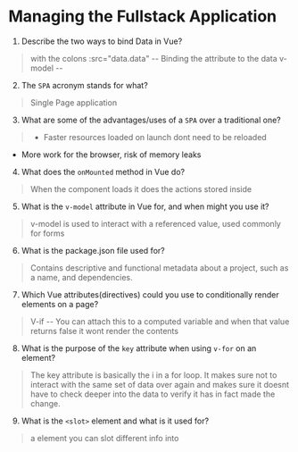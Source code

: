 # Managing the Fullstack Application

1. Describe the two ways to bind Data in Vue?

  > with the colons :src="data.data" -- Binding the attribute to the data
  v-model  -- 

2. The `SPA` acronym stands for what?

  > Single Page application

3. What are some of the advantages/uses of a `SPA` over a traditional one?

  > + Faster resources loaded on launch dont need to be reloaded
  - More work for the browser, risk of memory leaks

4. What does the `onMounted` method in Vue do?

  > When the component loads it does the actions stored inside

5. What is the `v-model` attribute in Vue for, and when might you use it?

  > v-model is used to interact with a referenced value, used commonly for forms

6. What is the package.json file used for?

  > Contains descriptive and functional metadata about a project, such as a name, and dependencies.

7. Which Vue attributes(directives) could you use to conditionally render elements on a page?

  > V-if -- You can attach this to a computed variable and when that value returns false it wont render the contents

8. What is the purpose of the `key` attribute when using `v-for` on an element?

  > The key attribute is basically the i in a for loop. It makes sure not to interact with the same set of data over again and makes sure it doesnt have to check deeper into the data to verify it has in fact made the change.

9. What is the `<slot>` element and what is it used for?

  > a element you can slot different info into <slot name="header"></slot> <slot name="body"></slot>
  <ModalComponent>
  <template #header>Create Album</template>
  <template #body> <CreateAlbumForm/></template>
  </ModalComponent>

